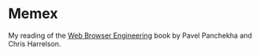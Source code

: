 # Memex
My reading of the [Web Browser Engineering](https://browser.engineering/) book by Pavel Panchekha and Chris Harrelson.
